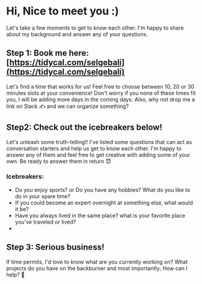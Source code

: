 # Hi, Nice to meet you :)
Let's take a few moments to get to know each other. I'm happy to share about my background and answer any of your questions. 

## Step 1: Book me here: [https://tidycal.com/selgebali](https://tidycal.com/selgebali)
Let's find a time that works for us! Feel free to choose between 10, 20 or 30 minutes slots at your convenience! Don't worry if you none of these times fit you, I will be adding more days in the coming days. Also, why not drop me a link on Slack ✍️ and we can organize something?


## Step2: Check out the icebreakers below! 
Let's unleash some truth-telling!! I've listed some questions that can act as conversation starters and help us get to know each other. I'm happy to answer any of them and feel free to get creative with adding some of your own. Be ready to answer them in return 😈 

### Icebreakers:
- Do you enjoy sports? or Do you have any hobbies? What do you like to do in your spare time?
- If you could become an expert overnight at something else, what would it be?
- Have you always lived in the same place? what is your favorite place you've traveled or lived? 
- 
## Step 3: Serious business!
If time permits, I'd love to know what are you currently working on? What projects do you have on the backburner and most importantly; How can I help? 🙌
